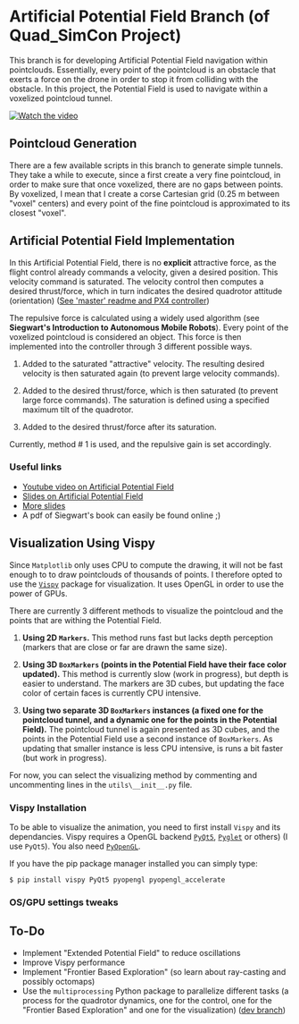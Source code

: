 # Artificial Potential Field Branch (of Quad_SimCon Project)

This branch is for developing Artificial Potential Field navigation within pointclouds. Essentially, every point of the pointcloud is an obstacle that exerts a force on the drone in order to stop it from colliding with the obstacle. In this project, the Potential Field is used to navigate within a voxelized pointcloud tunnel.

[![Watch the video](http://img.youtube.com/vi/WuDDGpTPt2g/0.jpg)](https://youtu.be/WuDDGpTPt2g)


## Pointcloud Generation
There are a few available scripts in this branch to generate simple tunnels. They take a while to execute, since a first create a very fine pointcloud, in order to make sure that once voxelized, there are no gaps between points. By voxelized, I mean that I create a corse Cartesian grid (0.25 m between "voxel" centers) and every point of the fine pointcloud is approximated to its closest "voxel".

## Artificial Potential Field Implementation
In this Artificial Potential Field, there is no **explicit** attractive force, as the flight control already commands a velocity, given a desired position. This velocity command is saturated. The velocity control then computes a desired thrust/force, which in turn indicates the desired quadrotor attitude (orientation) ([See 'master' readme and PX4 controller](https://github.com/bobzwik/Quadcopter_SimCon/tree/master))

The repulsive force is calculated using a widely used algorithm (see **Siegwart's Introduction to Autonomous Mobile Robots**). Every point of the voxelized pointcloud is considered an object. This force is then implemented into the controller through 3 different possible ways.

1. Added to the saturated "attractive" velocity. The resulting desired velocity is then saturated again (to prevent large velocity commands).

2. Added to the desired thrust/force, which is then saturated (to prevent large force commands). The saturation is defined using a specified maximum tilt of the quadrotor.

3.  Added to the desired thrust/force after its saturation.

Currently, method # 1 is used, and the repulsive gain is set accordingly.


### Useful links
* [Youtube video on Artificial Potential Field](https://youtu.be/8Vva0bnMIEI)
* [Slides on Artificial Potential Field](https://www.cs.cmu.edu/~motionplanning/lecture/Chap4-Potential-Field_howie.pdf)
* [More slides](https://www.dis.uniroma1.it/~oriolo/amr/slides/MotionPlanning3_Slides.pdf)
* A pdf of Siegwart's book can easily be found online ;)


## Visualization Using Vispy
Since `Matplotlib` only uses CPU to compute the drawing, it will not be fast enough to to draw pointclouds of thousands of points. I therefore opted to use the [`Vispy`](http://vispy.org/) package for visualization. It uses OpenGL in order to use the power of GPUs.

There are currently 3 different methods to visualize the pointcloud and the points that are withing the Potential Field.

1. **Using 2D `Markers`.** This method runs fast but lacks depth perception (markers that are close or far are drawn the same size).

2. **Using 3D `BoxMarkers` (points in the Potential Field have their face color updated).** This method is currently slow (work in progress), but depth is easier to understand. The markers are 3D cubes, but updating the face color of certain faces is currently CPU intensive.

3. **Using two separate 3D `BoxMarkers` instances (a fixed one for the pointcloud tunnel, and a dynamic one for the points in the Potential Field).** The pointcloud tunnel is again presented as 3D cubes, and the points in the Potential Field use a second instance of `BoxMarkers`. As updating that smaller instance is less CPU intensive, is runs a bit faster (but work in progress).

For now, you can select the visualizing method by commenting and uncommenting lines in the `utils\__init__.py` file.

### Vispy Installation
To be able to visualize the animation, you need to first install `Vispy` and its dependancies. Vispy requires a OpenGL backend [`PyQt5`](https://pypi.org/project/PyQt5/), [`Pyglet`](https://pypi.org/project/pyglet/) or others) (I use `PyQt5`). You also need [`PyOpenGL`](https://pypi.org/project/PyOpenGL/).

If you have the pip package manager installed you can simply type:

`$ pip install vispy PyQt5 pyopengl pyopengl_accelerate` 

### OS/GPU settings tweaks

## To-Do
* Implement "Extended Potential Field" to reduce oscillations
* Improve Vispy performance
* Implement "Frontier Based Exploration" (so learn about ray-casting and possibly octomaps)
* Use the `multiprocessing` Python package to parallelize different tasks (a process for the quadrotor dynamics, one for the control, one for the "Frontier Based Exploration" and one for the visualization) ([dev branch](https://github.com/bobzwik/Quadcopter_SimCon/tree/potentialField_multiprocess))
